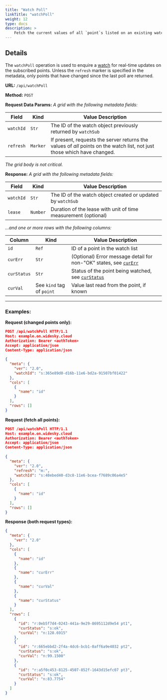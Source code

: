 ```yaml
---
title: "Watch Poll"
linkTitle: "watchPoll"
weight: 12
type: docs
description: >
    Fetch the current values of all `point`s listed on an existing watch list.
---
```


## Details

The `watchPoll` operation is used to enquire a [watch](http://project-haystack.org/doc/Rest#watches) for real-time updates on the subscribed points. Unless the `refresh` marker is specified in the metadata, only points that have changed since the last poll are returned.

**URL:** `/api/watchPoll`

**Method:** `POST`

**Request Data Params:** *A grid with the following metadata fields:*

|Field|Kind|Value Description|
|------|----|-----------|
|`watchId`|`Str`|The ID of the watch object previously returned by `watchSub`|
|`refresh`|`Marker`|If present, requests the server returns the values of *all* points on the watch list, not just those which have changed.|

*The grid body is not critical.*

**Response:** *A grid with the following metadata fields:*


|Field|Kind|Value Description|
|------|----|-----------|
|`watchId`|`Str`|The ID of the watch object created or updated by `watchSub`|
|`lease`|`Number`|Duration of the lease with unit of time measurement (optional)|

*…and one or more rows with the following columns:*

|Column|Kind|Value Description|
|------|----|-----------|
|`id`|`Ref`|ID of a point in the watch list|
|`curErr`|`Str`|(Optional) Error message detail for non-"OK" states, see [`curErr`](https://www.project-haystack.org/tag/curErr)|
|`curStatus`|`Str`|Status of the point being watched, see [`curStatus`](https://www.project-haystack.org/tag/curStatus)|
|`curVal`|See `kind` tag of `point`|Value last read from the point, if known|

---
### Examples:

**Request (changed points only):**
```json
POST /api/watchPoll HTTP/1.1
Host: example.on.widesky.cloud
Authorization: Bearer <authToken>
Accept: application/json
Content-Type: application/json
 
{
  "meta": {
    "ver": "2.0",
    "watchId": "s:365e89d0-d16b-11e6-bd2a-91507bf01422"
  },
  "cols": [
    {
      "name": "id"
    }
  ],
  "rows": []
}
```

**Request (fetch all points):**
```json
POST /api/watchPoll HTTP/1.1
Host: example.on.widesky.cloud
Authorization: Bearer <authToken>
Accept: application/json
Content-Type: application/json
  
{
  "meta": {
    "ver": "2.0",
    "refresh": "m:",
    "watchId": "s:48ebed40-d3c8-11e6-bcea-f7689c06a4e5"
  },
  "cols": [
    {
      "name": "id"
    }
  ],
  "rows": []
}
```

**Response (both request types):**
```json
{
  "meta": {
    "ver": "2.0"
  },
  "cols": [
    {
      "name": "id"
    },
    {
      "name": "curErr"
    },
    {
      "name": "curVal"
    },
    {
      "name": "curStatus"
    }
  ],
  "rows": [
    {
      "id": "r:0eb5f7d4-0243-441a-9e29-8695112d9e54 pt1",
      "curStatus": "s:ok",
      "curVal": "n:128.6915"
    },
    {
      "id": "r:665ebbd2-2f4a-4dc6-bcb1-0aff6a9e4032 pt2",
      "curStatus": "s:ok",
      "curVal": "n:99.1500"
    },
    {
      "id": "r:a5f0c453-8125-4507-852f-1643d15efc07 pt3",
      "curStatus": "s:ok",
      "curVal": "n:83.7754"
    }
  ]
}
```
